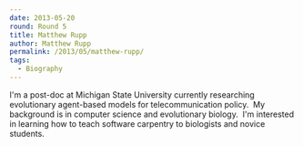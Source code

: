 ```yaml
---
date: 2013-05-20
round: Round 5
title: Matthew Rupp
author: Matthew Rupp
permalink: /2013/05/matthew-rupp/
tags:
  - Biography
---
```

I'm a post-doc at Michigan State University currently researching evolutionary agent-based models for telecommunication policy.  My background is in computer science and evolutionary biology.  I'm interested in learning how to teach software carpentry to biologists and novice students.
